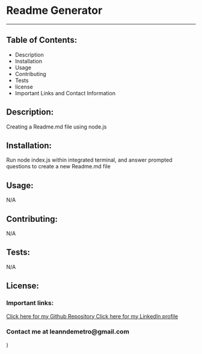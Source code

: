 <!DOCTYPE html>
<html lang= "en">
<head>
<meta charset="UTF-8" />
<meta name="viewport" content="width=device-width, initial-scale=1.0">
<h1>Readme Generator</h1>
<hr>
</head>
<body>

<h2>Table of Contents:</h2>
    
<ul>
<li>Description</li>
<li>Installation</li>
<li>Usage</li>
<li>Contributing</li>
<li>Tests</li>
<li>license</li>
<li>Important Links and Contact Information</li>
</ul>   

<h2>Description:</h2>
<p>Creating a Readme.md file using node.js</p>

<h2>Installation:</h2>
<p>Run node index.js within integrated terminal, and answer prompted questions to create a new Readme.md file</p>

<h2>Usage:</h2>
<p>N/A</p>

<h2>Contributing:</h2>
<p>N/A</p>
    
<h2>Tests:</h2>
<p>N/A</p>

<h2>License:</h2>
<p></p>

<h3>Important links:</h3>
     
<a href="https://github.com/leanndemetro/README-Generator"> Click here for my Github Repository </a>
<a href="https://www.linkedin.com/in/a"> Click here for my LinkedIn profile </a>

<h3>Contact me at leanndemetro@gmail.com</h3>
</body> 
</html>

)